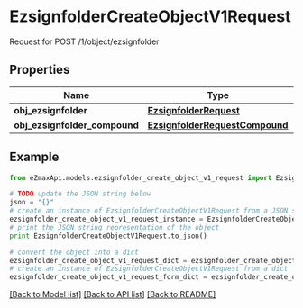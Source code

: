 # EzsignfolderCreateObjectV1Request

Request for POST /1/object/ezsignfolder

## Properties

Name | Type | Description | Notes
------------ | ------------- | ------------- | -------------
**obj_ezsignfolder** | [**EzsignfolderRequest**](EzsignfolderRequest.md) |  | [optional] 
**obj_ezsignfolder_compound** | [**EzsignfolderRequestCompound**](EzsignfolderRequestCompound.md) |  | [optional] 

## Example

```python
from eZmaxApi.models.ezsignfolder_create_object_v1_request import EzsignfolderCreateObjectV1Request

# TODO update the JSON string below
json = "{}"
# create an instance of EzsignfolderCreateObjectV1Request from a JSON string
ezsignfolder_create_object_v1_request_instance = EzsignfolderCreateObjectV1Request.from_json(json)
# print the JSON string representation of the object
print EzsignfolderCreateObjectV1Request.to_json()

# convert the object into a dict
ezsignfolder_create_object_v1_request_dict = ezsignfolder_create_object_v1_request_instance.to_dict()
# create an instance of EzsignfolderCreateObjectV1Request from a dict
ezsignfolder_create_object_v1_request_form_dict = ezsignfolder_create_object_v1_request.from_dict(ezsignfolder_create_object_v1_request_dict)
```
[[Back to Model list]](../README.md#documentation-for-models) [[Back to API list]](../README.md#documentation-for-api-endpoints) [[Back to README]](../README.md)


